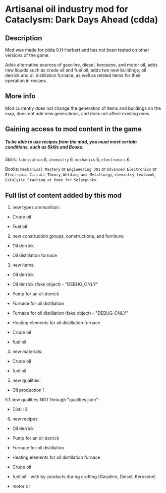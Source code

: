 # Artisanal oil industry mod for Cataclysm: Dark Days Ahead (cdda) 


## Description
Mod was made for cdda 0.H Herbert and has not been tested on other versions of the game.

Adds alternative sources of gasoline, diesel, kerosene, and motor oil, adds new liquids such as crude oil and fuel oil, adds two new buildings, oil derrick and oil distillation furnace, as well as related items for their operation in recipes.

## More info
Mod currently does not change the generation of items and buildings on the map, does not add new generations, and does not affect existing ones. 

## Gaining access to mod content in the game
##### To be able to use recipes from the mod, you must meet certain conditions, such as Skills and Books.

Skills: `fabrication` 8, `chemistry` 6, `mechanics` 6, `electronics` 6.

Books: `Mechanical Mastery` or `Engineering 301` or `Advanced Electronics` or `Electronic Circuit Theory`, `Welding and Metallurgy`, `chemistry textbook`, `Catalytic Cracking at Home for Solarpunks`.

## Full list of content added by this mod
1. new types ammunition:

* Crude oil

* Fuel oil

2. new construction groups, constructions, and furniture:

* Oil derrick

* Oil distillation furnace

3. new items:

* Oil derrick

* Oil derrick (fake object) - "DEBUG_ONLY"

* Pump for an oil derrick

* Furnace for oil distillation

* Furnace for oil distillation (fake object) - "DEBUG_ONLY"

* Heating elements for oil distillation furnace

* Crude oil

* fuel oil

4. new materials:

* Crude oil

* fuel oil

5. new qualities:

* Oil production 1

 5.1 new qualities NOT through "qualities.json":

* Distill 3

6. new recipes:

* Oil derrick

* Pump for an oil derrick

* Furnace for oil distillation

* Heating elements for oil distillation furnace

* Crude oil

* fuel oil  -  with by-products during crafting (Gasoline, Diesel, Kerosene)

* motor oil
